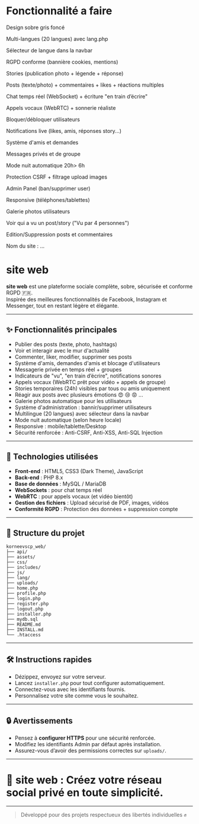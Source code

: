 
# Fonctionnalité	a faire 

Design sobre gris foncé	

Multi-langues (20 langues) avec lang.php	

Sélecteur de langue dans la navbar	

RGPD conforme (bannière cookies, mentions)	

Stories (publication photo + légende + réponse)	

Posts (texte/photo) + commentaires + likes + réactions multiples

Chat temps réel (WebSocket) + écriture "en train d’écrire"	

Appels vocaux (WebRTC) + sonnerie réaliste	

Bloquer/débloquer utilisateurs	

Notifications live (likes, amis, réponses story...)	

Système d'amis et demandes	

Messages privés et de groupe	

Mode nuit automatique	20h> 6h

Protection CSRF + filtrage upload images	

Admin Panel (ban/supprimer user)	

Responsive (téléphones/tablettes)	

Galerie photos utilisateurs	

Voir qui a vu un post/story ("Vu par 4 personnes")	

Edition/Suppression posts et commentaires	

Nom du site : ...	





# site web

**site web** est une plateforme sociale complète, sobre, sécurisée et conforme RGPD 🇫🇷.  
Inspirée des meilleures fonctionnalités de Facebook, Instagram et Messenger, tout en restant légère et élégante.

---

## ✨ Fonctionnalités principales

- Publier des posts (texte, photo, hashtags)
- Voir et interagir avec le mur d'actualité
- Commenter, liker, modifier, supprimer ses posts
- Système d'amis, demandes d'amis et blocage d'utilisateurs
- Messagerie privée en temps réel + groupes
- Indicateurs de "vu", "en train d’écrire", notifications sonores
- Appels vocaux (WebRTC prêt pour vidéo + appels de groupe)
- Stories temporaires (24h) visibles par tous ou amis uniquement
- Réagir aux posts avec plusieurs émotions 😍 😢 😡 ...
- Galerie photos automatique pour les utilisateurs
- Système d'administration : bannir/supprimer utilisateurs
- Multilingue (20 langues) avec sélecteur dans la navbar
- Mode nuit automatique (selon heure locale)
- Responsive : mobile/tablette/Desktop
- Sécurité renforcée : Anti-CSRF, Anti-XSS, Anti-SQL Injection

---

## 🚀 Technologies utilisées

- **Front-end** : HTML5, CSS3 (Dark Theme), JavaScript
- **Back-end** : PHP 8.x
- **Base de données** : MySQL / MariaDB
- **WebSockets** : pour chat temps réel
- **WebRTC** : pour appels vocaux (et vidéo bientôt)
- **Gestion des fichiers** : Upload sécurisé de PDF, images, vidéos
- **Conformité RGPD** : Protection des données + suppression compte

---

## 📁 Structure du projet

```
korneevscp_web/
├── api/
├── assets/
├── css/
├── includes/
├── js/
├── lang/
├── uploads/
├── home.php
├── profile.php
├── login.php
├── register.php
├── logout.php
├── installer.php
├── mydb.sql
├── README.md
├── INSTALL.md
└── .htaccess
```

---

## 🛠 Instructions rapides

- Dézippez, envoyez sur votre serveur.
- Lancez `installer.php` pour tout configurer automatiquement.
- Connectez-vous avec les identifiants fournis.
- Personnalisez votre site comme vous le souhaitez.

---

## 🔒 Avertissements

- Pensez à **configurer HTTPS** pour une sécurité renforcée.
- Modifiez les identifiants Admin par défaut après installation.
- Assurez-vous d’avoir des permissions correctes sur `uploads/`.

---

# 🚀 site web : Créez votre réseau social privé en toute simplicité.

---

> Développé pour des projets respectueux des libertés individuelles ✊
